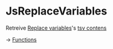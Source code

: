 # JsReplaceVariables

Retreive [Replace variables](https://github.com/puutaro/CommandClick/blob/master/md/developer/set_replace_variables.md)'s [tsv contens](https://github.com/puutaro/CommandClick/blob/master/md/developer/FileApis.md#replace_variables_table)


-> [Functions](https://github.com/puutaro/CommandClick/tree/master/md/developer/js_interface/functions/JsReplaceVariables)
